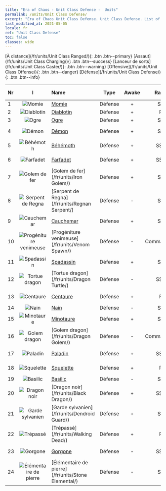 ```yaml
---
title: "Era of Chaos - Unit Class Defense -  Units"
permalink: /units/Unit Class Defense/
excerpt: "Era of Chaos Unit Class Defense. Unit Class Defense. List of Unit Class in Era of Chaos"
last_modified_at: 2021-05-05
locale: fr
ref: "Unit Class Defense"
toc: false
classes: wide
---
```

 [À distance](/fr/units/Unit Class Ranged/){: .btn .btn--primary} [Assaut](/fr/units/Unit Class Charging/){: .btn .btn--success} [Lanceur de sorts](/fr/units/Unit Class Caster/){: .btn .btn--warning} [Offensive](/fr/units/Unit Class Offense/){: .btn .btn--danger} [Défense](/fr/units/Unit Class Defense/){: .btn .btn--info} 

  | Nr | I |         Name        |   Type   | Awake | Rang |   Members     |  Stars  | Exclusive | Attack  |     HP    |  Awaken Name  |
  |:---|:-:|:--------------------|:--------:|:-----:|:---------:|:-------------:|:-------:|:---------:|:-------:|:---------:|:--------------|
  | 1 | ![Momie](/images/u/ti_munaiyi.jpg) | [Momie](/fr/units/Mummy/) | Défense | + | SR | x4 | <i class="fas fa-star"/><i class="fas fa-star"/><i class="fas fa-star"/> | - | 141.0 | 2691 |  Roi Momie  |
  | 2 | ![Diablotin](/images/u/ti_xiaoemo.jpg) | [Diablotin](/fr/units/Imp/) | Défense | + | R | x9 | <i class="fas fa-star"/> | - | 51.3 | 1224 |  Familier  |
  | 3 | ![Ogre](/images/u/ti_shirenmo.jpg) | [Ogre](/fr/units/Ogre/) | Défense | + | SR | x4 | <i class="fas fa-star"/><i class="fas fa-star"/> | + | 107.6 | 2523 |  Ogre Mage  |
  | 4 | ![Démon](/images/u/ti_changjiaoemo.jpg) | [Démon](/fr/units/Demon/) | Défense | + | SR | x4 | <i class="fas fa-star"/><i class="fas fa-star"/> | + | 114.4 | 2489 |  Garde de l'Hadès  |
  | 5 | ![Béhémoth](/images/u/ti_bimeng.jpg) | [Béhémoth](/fr/units/Behemoth/) | Défense | + | SSR | x1 | <i class="fas fa-star"/><i class="fas fa-star"/><i class="fas fa-star"/> | - | 407.3 | 10182 |  Béhémoth royal  |
  | 6 | ![Farfadet](/images/u/ti_conglinyaojing.jpg) | [Farfadet](/fr/units/Leprechaun/) | Défense | + | SSR | x1 | <i class="fas fa-star"/><i class="fas fa-star"/><i class="fas fa-star"/> | - | 134.5 | 3162 |  Maître Farfadet  |
  | 7 | ![Golem de fer](/images/u/ti_tieren.jpg) | [Golem de fer](/fr/units/Iron Golem/) | Défense | + | SR | x9 | <i class="fas fa-star"/><i class="fas fa-star"/> | - | 151.4 | 1850 |  Golem d'or  |
  | 8 | ![Serpent de Regna](/images/u/ti_yurenyongshi.jpg) | [Serpent de Regna](/fr/units/Regnan Serpent/) | Défense | - | SR | x4 | <i class="fas fa-star"/><i class="fas fa-star"/><i class="fas fa-star"/> | - | 100.9 | 3027 |    |
  | 9 | ![Cauchemar](/images/u/ti_mengyanshou.jpg) | [Cauchemar](/fr/units/Nightmare/) | Défense | + | SR | x4 | <i class="fas fa-star"/><i class="fas fa-star"/><i class="fas fa-star"/> | - | 84.1 | 2691 |  Roi Cauchemar  |
  | 10 | ![Progéniture venimeuse](/images/u/ti_yanmo.jpg) | [Progéniture venimeuse](/fr/units/Venom Spawn/) | Défense | - | Commandant | x1 | <i class="fas fa-star"/><i class="fas fa-star"/><i class="fas fa-star"/> | - | 375.0 | 13350 |   -   |
  | 11 | ![Spadassin](/images/u/ti_shizijun.jpg) | [Spadassin](/fr/units/Swordsman/) | Défense | + | SR | x4 | <i class="fas fa-star"/><i class="fas fa-star"/> | - | 54.6 | 1324 |  Croisé  |
  | 12 | ![Tortue dragon](/images/u/ti_longgui.jpg) | [Tortue dragon](/fr/units/Dragon Turtle/) | Défense | - | SSR | x1 | <i class="fas fa-star"/><i class="fas fa-star"/><i class="fas fa-star"/> | - | 362.0 | 12000 |  Tortue dragon primaire  |
  | 13 | ![Centaure](/images/u/ti_banrenma.jpg) | [Centaure](/fr/units/Centaur/) | Défense | + | R | x9 | <i class="fas fa-star"/> | - | 111.0 | 2691 |  Capitaine Centaure  |
  | 14 | ![Nain](/images/u/ti_airen.jpg) | [Nain](/fr/units/Dwarf/) | Défense | - | SR | x9 | <i class="fas fa-star"/><i class="fas fa-star"/> | - | 54.6 | 1324 |   -   |
  | 15 | ![Minotaure](/images/u/ti_niutouguai.jpg) | [Minotaure](/fr/units/Minotaur/) | Défense | + | SR | x4 | <i class="fas fa-star"/><i class="fas fa-star"/> | - | 108.0 | 2725 |  Roi Minotaure  |
  | 16 | ![Golem dragon](/images/u/ti_kuileilong.jpg) | [Golem dragon](/fr/units/Dragon Golem/) | Défense | - | Commandant | x1 | <i class="fas fa-star"/><i class="fas fa-star"/><i class="fas fa-star"/> | - | 396.0 | 9616 |   -   |
  | 17 | ![Paladin](/images/u/ti_shengqishi.jpg) | [Paladin](/fr/units/Paladin/) | Défense | + | SSR | x1 | <i class="fas fa-star"/><i class="fas fa-star"/><i class="fas fa-star"/> | - | 128.0 | 2589 |  Paladin suprême  |
  | 18 | ![Squelette](/images/u/ti_kulouzhanshi.jpg) | [Squelette](/fr/units/Skeleton/) | Défense | + | R | x9 | <i class="fas fa-star"/> | - | 57.9 | 1158 |  Guerrier squelette  |
  | 19 | ![Basilic](/images/u/ti_xiyi.jpg) | [Basilic](/fr/units/Basilisk/) | Défense | - | SR | x4 | <i class="fas fa-star"/><i class="fas fa-star"/><i class="fas fa-star"/> | - | 121.1 | 2859 |   -   |
  | 20 | ![Dragon noir](/images/u/ti_heilong.jpg) | [Dragon noir](/fr/units/Black Dragon/) | Défense | + | SSR | x1 | <i class="fas fa-star"/><i class="fas fa-star"/><i class="fas fa-star"/> | - | 430.0 | 8712 |  Roi Dragon noir  |
  | 21 | ![Garde sylvanien](/images/u/ti_shuyao.jpg) | [Garde sylvanien](/fr/units/Dendroid Guard/) | Défense | + | SR | x4 | <i class="fas fa-star"/><i class="fas fa-star"/> | - | 396.0 | 10182 |  Soldat sylvanien  |
  | 22 | ![Trépassé](/images/u/ti_jiangshi.jpg) | [Trépassé](/fr/units/Walking Dead/) | Défense | + | R | x9 | <i class="fas fa-star"/> | + | 117.7 | 2758 |  Zombie  |
  | 23 | ![Gorgone](/images/u/ti_manniu.jpg) | [Gorgone](/fr/units/Gorgon/) | Défense | - | SSR | x1 | <i class="fas fa-star"/><i class="fas fa-star"/><i class="fas fa-star"/> | - | 121.1 | 3094 |  Grande Gorgone  |
  | 24 | ![Élémentaire de pierre](/images/u/ti_shiyuansu.jpg) | [Élémentaire de pierre](/fr/units/Stone Elemental/) | Défense | - | SR | x4 | <i class="fas fa-star"/><i class="fas fa-star"/><i class="fas fa-star"/> | - | 121.0 | 2825 |   -   |
